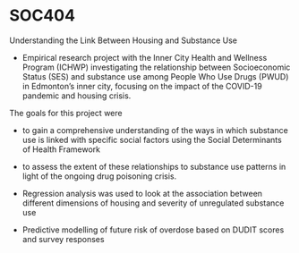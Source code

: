 # SOC404
Understanding the Link Between Housing and Substance Use 

* Empirical research project with the Inner City Health and Wellness Program (ICHWP)  investigating the relationship between Socioeconomic Status (SES) and substance use among People Who Use Drugs (PWUD) in Edmonton’s inner city, focusing on the impact of the COVID-19 pandemic and housing crisis.

The goals for this project were 
* to gain a comprehensive understanding of the ways in which substance use is linked with specific social factors using the Social Determinants of Health Framework 

* to assess the extent of these relationships to substance use patterns in light of the ongoing drug poisoning crisis. 

* Regression analysis was used to look at the association between different dimensions of housing and severity of unregulated substance use 

* Predictive modelling of future risk of overdose based on DUDIT scores and survey responses


